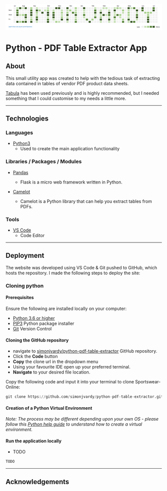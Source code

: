 ![My Logo](https://github.com/simonjvardy/simonjvardy/blob/main/assets/img/GitHub-name.png)

# Python - PDF Table Extractor App #

## About ##

This small utility app was created to help with the tedious task of extracting data contained in tables of vendor PDF product data sheets.

[Tabula](https://tabula.technology/) has been used previously and is highly recommended, but I needed something that I could customise to my needs a little more.

---

## Technologies ##

### **Languages** ###

- [Python3](https://www.python.org/)
  - Used to create the main application functionality

### **Libraries / Packages / Modules** ###

- [Pandas](https://flask.palletsprojects.com/en/2.0.x/)
  - Flask is a micro web framework written in Python.

- [Camelot](https://pypi.org/project/camelot-py/)
  - Camelot is a Python library that can help you extract tables from PDFs.

### **Tools** ###

- [VS Code](https://code.visualstudio.com/)
  - Code Editor

---

## Deployment ##

The website was developed using VS Code & Git pushed to GitHub, which hosts the repository. I made the following steps to deploy the site:

### **Cloning python** ###

#### **Prerequisites** ###

Ensure the following are installed locally on your computer:

- [Python 3.6 or higher](https://www.python.org/downloads/)
- [PIP3](https://pypi.org/project/pip/) Python package installer
- [Git](https://git-scm.com/) Version Control

#### **Cloning the GitHub repository** ####

- navigate to [simonjvardy/python-pdf-table-extractor](https://github.com/simonjvardy/python-pdf-table-extractor) GitHub repository.
- Click the **Code** button
- **Copy** the clone url in the dropdown menu
- Using your favourite IDE open up your preferred terminal.
- **Navigate** to your desired file location.

Copy the following code and input it into your terminal to clone Sportswear-Online:

```Python
git clone https://github.com/simonjvardy/python-pdf-table-extractor.git
```

#### **Creation of a Python Virtual Environment** ####

*Note: The process may be different depending upon your own OS - please follow this [Python help guide](https://python.readthedocs.io/en/latest/library/venv.html) to understand how to create a virtual environment.*

#### **Run the application locally** ####

- TODO

```Python
TODO
```

---

## Acknowledgements ##
